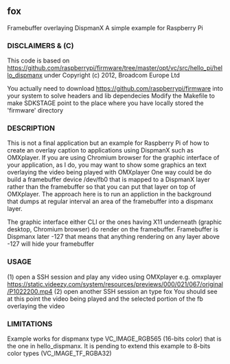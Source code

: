 ## fox

Framebuffer overlaying DispmanX
A simple example for Raspberry Pi

### DISCLAIMERS & (C)

This code is based on 
https://github.com/raspberrypi/firmware/tree/master/opt/vc/src/hello_pi/hello_dispmanx
under Copyright (c) 2012, Broadcom Europe Ltd

You actually need to download https://github.com/raspberrypi/firmware into your system to solve headers and lib dependecies
Modify the Makefile to make SDKSTAGE point to the place where you have locally stored the 'firmware' directory


### DESCRIPTION

This is not a final application but an example for Raspberry Pi of how to create an overlay caption to applications using DispmanX such as OMXplayer.
If you are using Chromium browser for the graphic interface of your application, as I do, you may want to show some graphics an text 
overlaying the video being played with OMXplayer
One way could be do build a framebuffer device /dev/fb0 that is mapped to a DispmanX layer rather than the framebuffer so that you can put that layer 
on top of OMXplayer. 
The approach here is to run an appliction in the background that dumps at regular interval an area of the framebuffer into a dispmanx layer. 

The graphic interface either CLI or the ones having X11 underneath (graphic desktop, Chromium browser) do render on the framebuffer. 
Framebuffer is Dispmanx later -127 that means that anything rendering on any layer above -127 will hide your framebuffer 


### USAGE

(1) open a SSH session and play any video using OMXplayer e.g. 
omxplayer https://static.videezy.com/system/resources/previews/000/021/067/original/P1022200.mp4
(2) open another SSH session an type
fox
You should see at this point the video being played and the selected portion of the fb overlaying the video


### LIMITATIONS

Example works for dispmanx type VC_IMAGE_RGB565 (16-bits color) that is the one in hello_dispmanx. It is pending to extend this example
to 8-bits color types (VC_IMAGE_TF_RGBA32)


